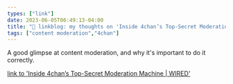 ```yaml
---
types: ["link"]
date: 2023-06-05T06:49:13-04:00
title: "🔗 linkblog: my thoughts on 'Inside 4chan’s Top-Secret Moderation Machine | WIRED'"
tags: ["content moderation","4chan"]
---
```

A good glimpse at content moderation, and why it's important to do it correctly.  
 

[link to 'Inside 4chan’s Top-Secret Moderation Machine | WIRED'](https://www.wired.com/story/4chan-moderation-buffalo-shooting/)
